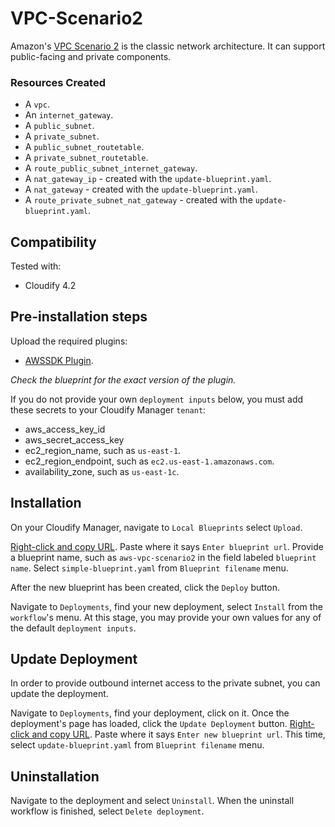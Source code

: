 
# VPC-Scenario2

Amazon's [VPC Scenario 2](https://docs.aws.amazon.com/AmazonVPC/latest/UserGuide/VPC_Scenario2.html) is the classic network architecture. It can support public-facing and private components.

### Resources Created

  * A `vpc`.
  * An `internet_gateway`.
  * A `public_subnet`.
  * A `private_subnet`.
  * A `public_subnet_routetable`.
  * A `private_subnet_routetable`.
  * A `route_public_subnet_internet_gateway`.
  * A `nat_gateway_ip` - created with the `update-blueprint.yaml`.
  * A `nat_gateway` - created with the `update-blueprint.yaml`.
  * A `route_private_subnet_nat_gateway` - created with the `update-blueprint.yaml`.


## Compatibility

Tested with:
  * Cloudify 4.2


## Pre-installation steps

Upload the required plugins:

  * [AWSSDK Plugin](https://github.com/cloudify-incubator/cloudify-awssdk-plugin/releases).

_Check the blueprint for the exact version of the plugin._


If you do not provide your own `deployment inputs` below, you must add these secrets to your Cloudify Manager `tenant`:

  * aws_access_key_id
  * aws_secret_access_key
  * ec2_region_name, such as `us-east-1`.
  * ec2_region_endpoint, such as `ec2.us-east-1.amazonaws.com`.
  * availability_zone, such as `us-east-1c`.


## Installation

On your Cloudify Manager, navigate to `Local Blueprints` select `Upload`.

[Right-click and copy URL](https://github.com/cloudify-examples/vpc-scenario2-blueprint/archive/master.zip). Paste where it says `Enter blueprint url`. Provide a blueprint name, such as `aws-vpc-scenario2` in the field labeled `blueprint name`. Select `simple-blueprint.yaml` from `Blueprint filename` menu.

After the new blueprint has been created, click the `Deploy` button.

Navigate to `Deployments`, find your new deployment, select `Install` from the `workflow`'s menu. At this stage, you may provide your own values for any of the default `deployment inputs`.


## Update Deployment

In order to provide outbound internet access to the private subnet, you can update the deployment.

Navigate to `Deployments`, find your deployment, click on it. Once the deployment's page has loaded, click the `Update Deployment` button. [Right-click and copy URL](https://github.com/cloudify-examples/vpc-scenario2-blueprint/archive/master.zip). Paste where it says `Enter new blueprint url`. This time, select `update-blueprint.yaml` from `Blueprint filename` menu.


## Uninstallation

Navigate to the deployment and select `Uninstall`. When the uninstall workflow is finished, select `Delete deployment`.
